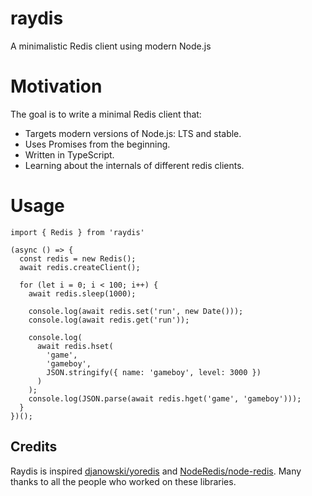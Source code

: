 # raydis

A minimalistic Redis client using modern Node.js

# Motivation

The goal is to write a minimal Redis client that:

- Targets modern versions of Node.js: LTS and stable.
- Uses Promises from the beginning.
- Written in TypeScript.
- Learning about the internals of different redis clients.

# Usage

```node
import { Redis } from 'raydis'

(async () => {
  const redis = new Redis();
  await redis.createClient();

  for (let i = 0; i < 100; i++) {
    await redis.sleep(1000);

    console.log(await redis.set('run', new Date()));
    console.log(await redis.get('run'));

    console.log(
      await redis.hset(
        'game',
        'gameboy',
        JSON.stringify({ name: 'gameboy', level: 3000 })
      )
    );
    console.log(JSON.parse(await redis.hget('game', 'gameboy')));
  }
})();
```

## Credits

Raydis is inspired [djanowski/yoredis](https://github.com/djanowski/yoredis) and [NodeRedis/node-redis](https://github.com/NodeRedis/node-redis). Many thanks to all the people who worked on these libraries.
